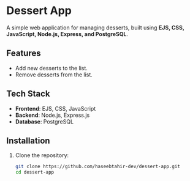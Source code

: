 # Dessert App 

A simple web application for managing desserts, built using **EJS, CSS, JavaScript, Node.js, Express, and PostgreSQL**.

## Features  
- Add new desserts to the list.  
- Remove desserts from the list.  

##  Tech Stack  
- **Frontend**: EJS, CSS, JavaScript  
- **Backend**: Node.js, Express.js  
- **Database**: PostgreSQL  

##  Installation  

1. Clone the repository:  
   ```bash
   git clone https://github.com/haseebtahir-dev/dessert-app.git
   cd dessert-app
